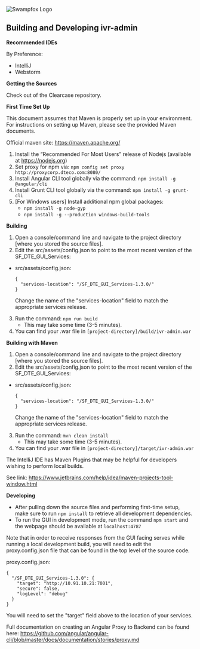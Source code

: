 ![Swampfox Logo](http://swampfoxinc.com/images/logo.gif)
## Building and Developing ivr-admin

**Recommended IDEs**

By Preference:
  + IntelliJ
  + Webstorm



**Getting the Sources**

Check out of the Clearcase repository.



**First Time Set Up**

This document assumes that Maven is properly set up in your environment. For instructions on setting up Maven, please see the provided Maven documents.
 
Official maven site: https://maven.apache.org/

1. Install the “Recommended For Most Users” release of Nodejs (available at https://nodejs.org)
2. Set proxy for npm via: `npm config set proxy http://proxycorp.dteco.com:8080/`
3. Install Angular CLI tool globally via the command: `npm install -g @angular/cli`
4. Install Grunt CLI tool globally via the command: `npm install -g grunt-cli`
5. [For Windows users] Install additional npm global packages: 
    + `npm install -g node-gyp`
    + `npm install -g --production windows-build-tools`



**Building**
1. Open a console/command line and navigate to the project directory [where you stored the source files].
2. Edit the src/assets/config.json to point to the most recent version of the SF_DTE_GUI_Services:

  + src/assets/config.json:
  
        {
          "services-location": "/SF_DTE_GUI_Services-1.3.0/"
        }
      Change the name of the "services-location" field to match the appropriate services release. 
3. Run the command: `npm run build`
    + This may take some time (3-5 minutes).
4. You can find your .war file in `[project-directory]/build/ivr-admin.war`


**Building with Maven**
1. Open a console/command line and navigate to the project directory [where you stored the source files].
2. Edit the src/assets/config.json to point to the most recent version of the SF_DTE_GUI_Services:

  + src/assets/config.json:
  
        {
          "services-location": "/SF_DTE_GUI_Services-1.3.0/"
        }
      Change the name of the "services-location" field to match the appropriate services release. 
3. Run the command: `mvn clean install`
    + This may take some time (3-5 minutes).
4. You can find your .war file in `[project-directory]/target/ivr-admin.war`

The IntelliJ IDE has Maven Plugins that may be helpful for developers wishing to perform local builds.
      
See link: https://www.jetbrains.com/help/idea/maven-projects-tool-window.html



**Developing**
+ After pulling down the source files and performing first-time setup, make sure to run `npm install` to retrieve all development dependencies.
+ To run the GUI in development mode, run the command `npm start` and the webpage should be available at `localhost:4787`


Note that in order to receive responses from the GUI facing serves while running a local development build, you will need to edit the proxy.config.json file that can be found in the top level of the source code.

proxy.config.json:

    {
      "/SF_DTE_GUI_Services-1.3.0": {
        "target": "http://10.91.10.21:7001",
        "secure": false,
        "logLevel": "debug"
      }
    }
You will need to set the "target" field above to the location of your services.
       
Full documentation on creating an Angular Proxy to Backend can be found here: https://github.com/angular/angular-cli/blob/master/docs/documentation/stories/proxy.md
